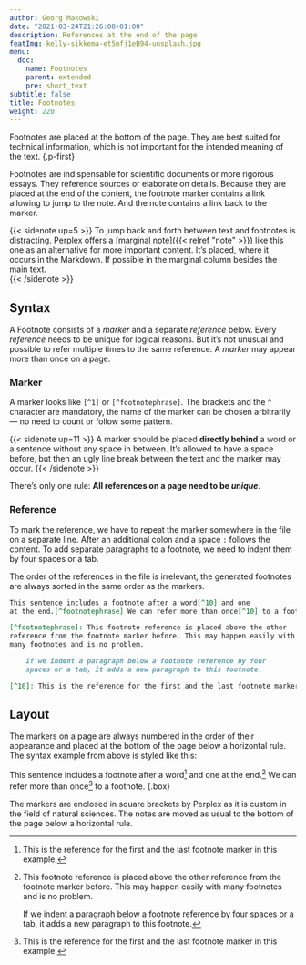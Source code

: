 ```yaml
---
author: Georg Makowski
date: "2021-03-24T21:26:08+01:00"
description: References at the end of the page
featImg: kelly-sikkema-et5mfj1eB94-unsplash.jpg
menu:
  doc:
    name: Footnotes
    parent: extended
    pre: short_text
subtitle: false
title: Footnotes
weight: 220
---
```


Footnotes are placed at the bottom of the page. They are best suited for technical information, which is not important for the intended meaning of the text.
{.p-first} <!--more-->

Footnotes are indispensable for scientific documents or more rigorous essays. They reference sources or elaborate on details. Because they are placed at the end of the content, the footnote marker contains a link allowing to jump to the note. And the note contains a link back to the marker.

{{< sidenote up=5 >}}
To jump back and forth between text and footnotes is distracting. Perplex offers a [marginal note]({{< relref "note" >}}) like this one as an alternative for more important content. It’s placed, where it occurs in the Markdown. If possible in the marginal column besides the main text.  
{{< /sidenote >}}

## Syntax

A Footnote consists of a _marker_ and a separate _reference_ below. Every _reference_ needs to be unique for logical reasons. But it’s not unusual and possible to refer multiple times to the same reference. A _marker_ may appear more than once on a page.

### Marker

A marker looks like `[^1]` or `[^footnotephrase]`. The brackets and the `^` character are mandatory, the name of the marker can be chosen arbitrarily — no need to count or follow some pattern.

{{< sidenote up=11 >}}
A marker should be placed **directly behind** a word or a sentence without any space in between. It’s allowed to have a space before, but then an ugly line break between the text and the marker may occur.
{{< /sidenote >}}

There’s only one rule: **All references on a page need to be _unique_**.

### Reference

To mark the reference, we have to repeat the marker somewhere in the file on a separate line. After an additional colon and a space `:` follows the content. To add separate paragraphs to a footnote, we need to indent them by four spaces or a tab.

The order of the references in the file is irrelevant, the generated footnotes are always sorted in the same order as the markers.

```md
This sentence includes a footnote after a word[^10] and one 
at the end.[^footnotephrase] We can refer more than once[^10] to a footnote.

[^footnotephrase]: This footnote reference is placed above the other
reference from the footnote marker before. This may happen easily with
many footnotes and is no problem.

    If we indent a paragraph below a footnote reference by four
    spaces or a tab, it adds a new paragraph to this footnote.

[^10]: This is the reference for the first and the last footnote marker in this example.
```

## Layout

The markers on a page are always numbered in the order of their appearance and placed at the bottom of the page below a horizontal rule. The syntax example from above is styled like this:

This sentence includes a footnote after a word[^10]  and one at the end.[^footnotephrase] We can refer more than once[^10] to a footnote.
{.box}

[^footnotephrase]: This footnote reference is placed above the other reference from the footnote marker before. This may happen easily with many footnotes and is no problem.

    If we indent a paragraph below a footnote reference by four spaces or a tab, it adds a new paragraph to this footnote.

[^10]: This is the reference for the first and the last footnote marker in this example.

The markers are enclosed in square brackets by Perplex as it is custom in the field of natural sciences. The notes are moved as usual to the bottom of the page below a horizontal rule.
